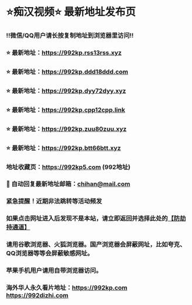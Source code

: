 # ⭐️痴汉视频⭐️ 最新地址发布页

### ‼️微信/QQ用户请长按复制地址到浏览器里访问‼️

### ⭐️ 最新地址：https://992kp.rss13rss.xyz

### ⭐️ 最新地址：https://992kp.ddd18ddd.com

### ⭐️ 最新地址：https://992kp.dyy72dyy.xyz

### ⭐️ 最新地址：https://992kp.cpp12cpp.link

### ⭐️ 最新地址：https://992kp.zuu80zuu.xyz

### ⭐️ 最新地址：https://992kp.btt66btt.xyz



### 地址收藏页：https://992kp5.com (992地址)
### 📧 自动回复最新地址邮箱：chihan@mail.com
### 紧急提醒！近期非法跳转等活动频发
### 如果点击网址进入后发现不是本站，请立即返回并选择此处的[【防劫持通道】](https://23.224.130.222:7583)
### 请用谷歌浏览器、火狐浏览器。国产浏览器会屏蔽网址，比如夸克、QQ浏览器等等会屏蔽敏感网址。
### 苹果手机用户请用自带浏览器访问。
### 海外华人永久看片地址：https://992kp.com  https://992dizhi.com
